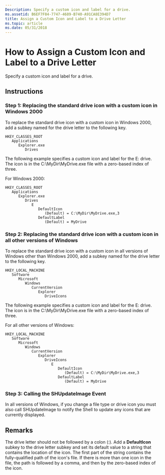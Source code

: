 ```yaml
---
Description: Specify a custom icon and label for a drive.
ms.assetid: B6EF7F84-7747-4689-B740-A91CA8E394D7
title: Assign a Custom Icon and Label to a Drive Letter
ms.topic: article
ms.date: 05/31/2018
---
```


# How to Assign a Custom Icon and Label to a Drive Letter

Specify a custom icon and label for a drive.

## Instructions

### Step 1: Replacing the standard drive icon with a custom icon in Windows 2000

To replace the standard drive icon with a custom icon in Windows 2000, add a subkey named for the drive letter to the following key.

```
HKEY_CLASSES_ROOT
   Applications
      Explorer.exe
         Drives
```

The following example specifies a custom icon and label for the E: drive. The icon is in the C:\\MyDir\\MyDrive.exe file with a zero-based index of three.

For Windows 2000:

```
HKEY_CLASSES_ROOT
   Applications
      Explorer.exe
         Drives
            E
               DefaultIcon
                  (Default) = C:\MyDir\MyDrive.exe,3
               DefaultLabel
                  (Default) = MyDrive
```

### Step 2: Replacing the standard drive icon with a custom icon in all other versions of Windows

To replace the standard drive icon with a custom icon in all versions of Windows other than Windows 2000, add a subkey named for the drive letter to the following key.

```
HKEY_LOCAL_MACHINE
   Software
      Microsoft
         Windows
            CurrentVersion
               Explorer
                  DriveIcons
```

The following example specifies a custom icon and label for the E: drive. The icon is in the C:\\MyDir\\MyDrive.exe file with a zero-based index of three.

For all other versions of Windows:

```
HKEY_LOCAL_MACHINE
   Software
      Microsoft
         Windows
            CurrentVersion
               Explorer
                  DriveIcons
                     E
                        DefaultIcon
                           (Default) = C:\MyDir\MyDrive.exe,3
                        DefaultLabel
                           (Default) = MyDrive
```

### Step 3: Calling the SHUpdateImage Event

In all versions of Windows, if you change a file type or drive icon you must also call SHUpdateImage to notify the Shell to update any icons that are currently displayed.

## Remarks

The drive letter should not be followed by a colon (:). Add a **DefaultIcon** subkey to the drive letter subkey and set its default value to a string that contains the location of the icon. The first part of the string contains the fully-qualified path of the icon's file. If there is more than one icon in the file, the path is followed by a comma, and then by the zero-based index of the icon.

 

 



